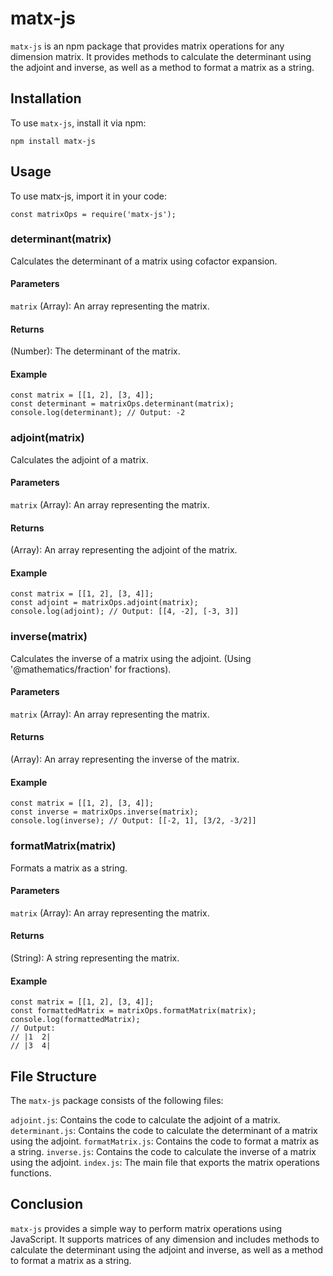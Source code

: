 # matx-js
`matx-js` is an npm package that provides matrix operations for any dimension matrix. It provides methods to calculate the determinant using the adjoint and inverse, as well as a method to format a matrix as a string.

## Installation
To use `matx-js`, install it via npm:

```
npm install matx-js
```

## Usage
To use matx-js, import it in your code:

```
const matrixOps = require('matx-js');
```

### determinant(matrix)
Calculates the determinant of a matrix using cofactor expansion.

#### Parameters
`matrix` (Array): An array representing the matrix.
#### Returns
(Number): The determinant of the matrix.
#### Example

```
const matrix = [[1, 2], [3, 4]];
const determinant = matrixOps.determinant(matrix);
console.log(determinant); // Output: -2
```

### adjoint(matrix)
Calculates the adjoint of a matrix.

#### Parameters
`matrix` (Array): An array representing the matrix.
#### Returns
(Array): An array representing the adjoint of the matrix.
#### Example

```
const matrix = [[1, 2], [3, 4]];
const adjoint = matrixOps.adjoint(matrix);
console.log(adjoint); // Output: [[4, -2], [-3, 3]]
```

### inverse(matrix)
Calculates the inverse of a matrix using the adjoint.
(Using '@mathematics/fraction' for fractions).

#### Parameters
`matrix` (Array): An array representing the matrix.
#### Returns
(Array): An array representing the inverse of the matrix.
#### Example

```
const matrix = [[1, 2], [3, 4]];
const inverse = matrixOps.inverse(matrix);
console.log(inverse); // Output: [[-2, 1], [3/2, -3/2]]
```
### formatMatrix(matrix)
Formats a matrix as a string.

#### Parameters
`matrix` (Array): An array representing the matrix.
#### Returns
(String): A string representing the matrix.
#### Example

```
const matrix = [[1, 2], [3, 4]];
const formattedMatrix = matrixOps.formatMatrix(matrix);
console.log(formattedMatrix);
// Output:
// |1  2|
// |3  4|
```

## File Structure
The `matx-js` package consists of the following files:

`adjoint.js`: Contains the code to calculate the adjoint of a matrix.
`determinant.js`: Contains the code to calculate the determinant of a matrix using the adjoint.
`formatMatrix.js`: Contains the code to format a matrix as a string.
`inverse.js`: Contains the code to calculate the inverse of a matrix using the adjoint.
`index.js`: The main file that exports the matrix operations functions.

## Conclusion
`matx-js` provides a simple way to perform matrix operations using JavaScript. It supports matrices of any dimension and includes methods to calculate the determinant using the adjoint and inverse, as well as a method to format a matrix as a string.
